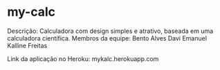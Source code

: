 # my-calc
Descrição: Calculadora com design simples e atrativo, baseada em uma calculadora científica.
Membros da equipe: Bento Alves
                   Davi Emanuel
                   Kalline Freitas

Link da aplicação no Heroku: mykalc.herokuapp.com
                   